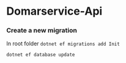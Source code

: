 
# Domarservice-Api

### Create a new migration

In root folder
```dotnet ef migrations add Init```

```dotnet ef database update```

<!-- ```dotnet ef migrations add Init --project Domarservice.DAL/Domarservice.DAL.csproj -s Domarservice.API```

```dotnet ef database update --project Domarservice.DAL/Domarservice.DAL.csproj -s Domarservice.API``` -->


